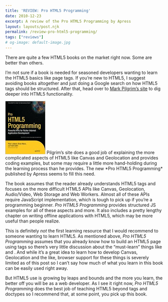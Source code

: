 ```yaml
---
title: 'REVIEW: Pro HTML5 Programming'
date: 2010-12-23
excerpt: A review of the Pro HTML5 Programming by Apress
layout: layouts/post.njk
permalink: /review-pro-html5-programming/
tags: ["reviews"]
# og-image: default-image.jpg
---
```

There are quite a few HTML5 books on the market right now. Some are better than others.

I’m not sure if a book is needed for seasoned developers wanting to learn the HTML5 basics like page tags. If you’re new to HTML5, I suggest avoiding books altogether and just doing a Google search on how HTML5 tags should be structured. After that, head over to [Mark Pilgrim’s site][2] to dig deeper into HTML5 functionality.

 [2]: http://diveintohtml5.info/

<img src="/assets/img/pro-html5-programming.jpg" class="post-pic" />
Pilgrim’s site does a good job of explaining the more complicated aspects of HTML5 like Canvas and Geolocation and provides coding examples, but some may require a little more hand-holding during the learning process than he provides. The new *Pro HTML5 Programming* published by Apress seems to fill this need.

The book assumes that the reader already understands HTML5 tags and focuses on the more difficult HTML5 APIs like Canvas, Geolocation, Audio/Video, Web Storage and Web Workers. Almost all of these APIs require JavaScript implementation, which is tough to pick up if you’re a programming beginner. *Pro HTML5 Programming* provides structured JS examples for all of these aspects and more. It also includes a pretty lengthy chapter on writing offline applications with HTML5, which may be more useful than people realize.

This is definitely *not* the first learning resource that I would recommend to someone wanting to learn HTML5. As mentioned above, *Pro HTML5 Programming* assumes that you already know how to build an HTML5 page using tags so there’s very little discussion about the “must-learn” things like  and . And while it’s a great idea to learn how to develop Canvas, Geolocation and the like, browser support for these things is severely limited as of this post so I can’t say how much of what you learn in this book can be easily used right away.

But HTML5 use is growing by leaps and bounds and the more you learn, the better off you will be as a web developer. As I see it right now, *Pro HTML5 Programming* does the best job of teaching HTML5 beyond tags and doctypes so I recommend that, at some point, you pick up this book.